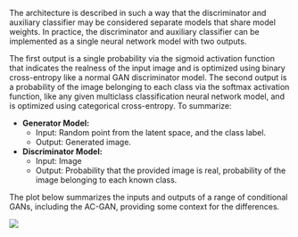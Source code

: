 
The architecture is described in such a way that the discriminator and auxiliary classifier
may be considered separate models that share model weights. In practice, the discriminator
and auxiliary classifier can be implemented as a single neural network model with two outputs.

The first output is a single probability via the sigmoid activation function that indicates the
realness of the input image and is optimized using binary cross-entropy like a normal GAN
discriminator model. The second output is a probability of the image belonging to each class via
the softmax activation function, like any given multiclass classification neural network model,
and is optimized using categorical cross-entropy. To summarize:
- **Generator Model:**
    * Input: Random point from the latent space, and the class label.
    * Output: Generated image.
- **Discriminator Model:**
    * Input: Image
    * Output: Probability that the provided image is real, probability of the image
belonging to each known class.

The plot below summarizes the inputs and outputs of a range of conditional GANs, including
the AC-GAN, providing some context for the differences.

![](https://github.com/fenago/katacoda-scenarios/raw/master/generative-adversarial-networks/generative-adversarial-networks-chapter-19/steps/2-0/1.png)
